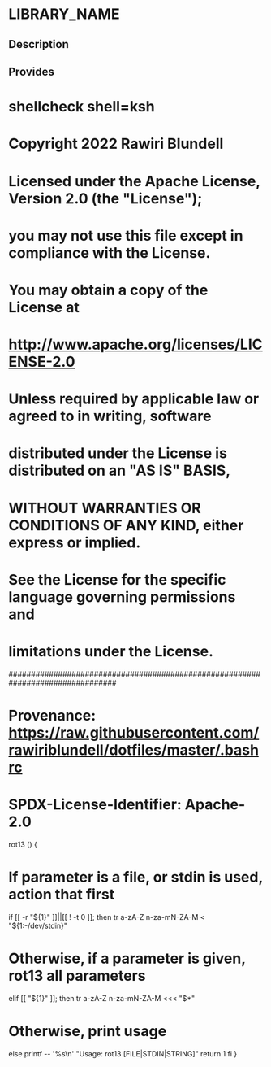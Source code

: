 # LIBRARY_NAME

## Description

## Provides
# shellcheck shell=ksh

# Copyright 2022 Rawiri Blundell
#
# Licensed under the Apache License, Version 2.0 (the "License");
# you may not use this file except in compliance with the License.
# You may obtain a copy of the License at
#
#     http://www.apache.org/licenses/LICENSE-2.0
#
# Unless required by applicable law or agreed to in writing, software
# distributed under the License is distributed on an "AS IS" BASIS,
# WITHOUT WARRANTIES OR CONDITIONS OF ANY KIND, either express or implied.
# See the License for the specific language governing permissions and
# limitations under the License.
################################################################################
# Provenance: https://raw.githubusercontent.com/rawiriblundell/dotfiles/master/.bashrc
# SPDX-License-Identifier: Apache-2.0

rot13 () {
  # If parameter is a file, or stdin is used, action that first
  if [[ -r "${1}" ]]||[[ ! -t 0 ]]; then
    tr a-zA-Z n-za-mN-ZA-M < "${1:-/dev/stdin}"
  # Otherwise, if a parameter is given, rot13 all parameters
  elif [[ "${1}" ]]; then
    tr a-zA-Z n-za-mN-ZA-M <<< "$*"
  # Otherwise, print usage
  else
    printf -- '%s\n' "Usage: rot13 [FILE|STDIN|STRING]"
    return 1
  fi
}
